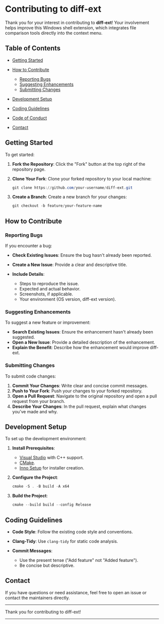 # Contributing to diff-ext

Thank you for your interest in contributing to **diff-ext**! Your involvement helps improve this Windows shell extension, which integrates file comparison tools directly into the context menu.

## Table of Contents

* [Getting Started](#getting-started)
* [How to Contribute](#how-to-contribute)

  * [Reporting Bugs](#reporting-bugs)
  * [Suggesting Enhancements](#suggesting-enhancements)
  * [Submitting Changes](#submitting-changes)
* [Development Setup](#development-setup)
* [Coding Guidelines](#coding-guidelines)
* [Code of Conduct](#code-of-conduct)
* [Contact](#contact)

## Getting Started

To get started:

1. **Fork the Repository**: Click the "Fork" button at the top right of the repository page.
2. **Clone Your Fork**: Clone your forked repository to your local machine:

   ```powershell
   git clone https://github.com/your-username/diff-ext.git
   ```
3. **Create a Branch**: Create a new branch for your changes:

   ```powershell
   git checkout -b feature/your-feature-name
   ```

## How to Contribute

### Reporting Bugs

If you encounter a bug:

* **Check Existing Issues**: Ensure the bug hasn't already been reported.
* **Create a New Issue**: Provide a clear and descriptive title.
* **Include Details**:

  * Steps to reproduce the issue.
  * Expected and actual behavior.
  * Screenshots, if applicable.
  * Your environment (OS version, diff-ext version).

### Suggesting Enhancements

To suggest a new feature or improvement:

* **Search Existing Issues**: Ensure the enhancement hasn't already been suggested.
* **Open a New Issue**: Provide a detailed description of the enhancement.
* **Explain the Benefit**: Describe how the enhancement would improve diff-ext.

### Submitting Changes

To submit code changes:

1. **Commit Your Changes**: Write clear and concise commit messages.
2. **Push to Your Fork**: Push your changes to your forked repository.
3. **Open a Pull Request**: Navigate to the original repository and open a pull request from your branch.
4. **Describe Your Changes**: In the pull request, explain what changes you've made and why.

## Development Setup

To set up the development environment:

1. **Install Prerequisites**:

   * [Visual Studio](https://visualstudio.microsoft.com/) with C++ support.
   * [CMake](https://cmake.org/download/).
   * [Inno Setup](https://jrsoftware.org/isinfo.php) for installer creation.

2. **Configure the Project**:

   ```powershell
   cmake -S . -B build -A x64
   ```

3. **Build the Project**:

   ```powershell
   cmake --build build --config Release
   ```

## Coding Guidelines

* **Code Style**: Follow the existing code style and conventions.
* **Clang-Tidy**: Use `clang-tidy` for static code analysis.
* **Commit Messages**:

  * Use the present tense ("Add feature" not "Added feature").
  * Be concise but descriptive.

## Contact

If you have questions or need assistance, feel free to open an issue or contact the maintainers directly.

---

Thank you for contributing to diff-ext!

---
